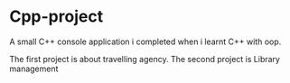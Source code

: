 # Cpp-project
A small C++ console application i completed when i learnt C++ with oop.

The first project is about travelling agency.
The second project is Library management
